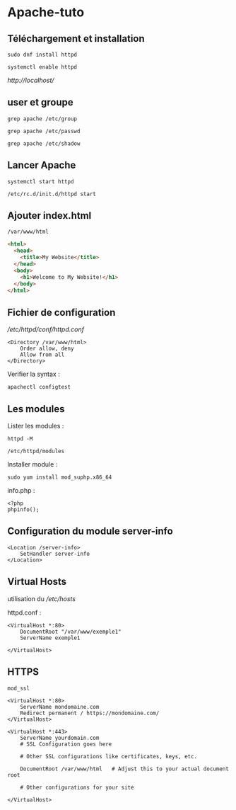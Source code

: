 # Apache-tuto

## Téléchargement et installation

`sudo dnf install httpd`

`systemctl enable httpd`

*http://localhost/*

## user et groupe

`grep apache /etc/group`

`grep apache /etc/passwd`

`grep apache /etc/shadow`

## Lancer Apache

`systemctl start httpd`

`/etc/rc.d/init.d/httpd start`

## Ajouter index.html

`/var/www/html`

```html
<html>
  <head>
    <title>My Website</title>
  </head>
  <body>
    <h1>Welcome to My Website!</h1>
  </body>
</html>
```

## Fichier de configuration

*/etc/httpd/conf/httpd.conf*

```
<Directory /var/www/html>
	Order allow, deny
 	Allow from all
</Directory>
```

Verifier la syntax :

`apachectl configtest`

## Les modules

Lister les modules :

`httpd -M`

`/etc/httpd/modules`

Installer module :

`sudo yum install mod_suphp.x86_64`

info.php :

```
<?php
phpinfo();
```

## Configuration du module server-info

```
<Location /server-info>
    SetHandler server-info
</Location>
```

## Virtual Hosts

utilisation du */etc/hosts*

httpd.conf :
```
<VirtualHost *:80>
    DocumentRoot "/var/www/exemple1"
    ServerName exemple1

</VirtualHost>
```
## HTTPS

`mod_ssl`

```
<VirtualHost *:80>
    ServerName mondomaine.com
    Redirect permanent / https://mondomaine.com/
</VirtualHost>

<VirtualHost *:443>
    ServerName yourdomain.com
    # SSL Configuration goes here

    # Other SSL configurations like certificates, keys, etc.

    DocumentRoot /var/www/html   # Adjust this to your actual document root

    # Other configurations for your site

</VirtualHost>
```
